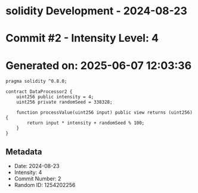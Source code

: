 ﻿# solidity Development - 2024-08-23
# Commit #2 - Intensity Level: 4
# Generated on: 2025-06-07 12:03:36
```solidity
pragma solidity ^0.8.0;

contract DataProcessor2 {
    uint256 public intensity = 4;
    uint256 private randomSeed = 338328;

    function processValue(uint256 input) public view returns (uint256) {
        return input * intensity + randomSeed % 100;
    }
}
```
## Metadata
- Date: 2024-08-23
- Intensity: 4
- Commit Number: 2
- Random ID: 1254202256
